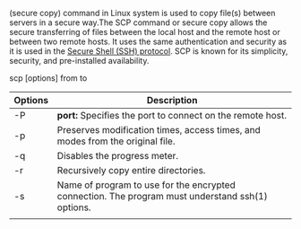 (secure copy) command in Linux system is used to copy file(s) between servers in a secure way.The SCP command or secure copy allows the secure transferring of files between the local host and the remote host or between two remote hosts. It uses the same authentication and security as it is used in the [Secure Shell (SSH) protocol](https://www.geeksforgeeks.org/introduction-to-sshsecure-shell-keys/). SCP is known for its simplicity, security, and pre-installed availability.

scp [options] from to


| Options | Description                                                                                      |
| ------- | ------------------------------------------------------------------------------------------------ |
| -P      | ****port:**** Specifies the port to connect on the remote host.                                  |
| -p      | Preserves modification times, access times, and modes from the original file.                    |
| -q      | Disables the progress meter.                                                                     |
| -r      | Recursively copy entire directories.                                                             |
| -s      | Name of program to use for the encrypted connection. The program must understand ssh(1) options. |
|         |                                                                                                  |
